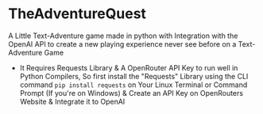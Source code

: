 # TheAdventureQuest
A Little Text-Adventure game made in python with Integration with the OpenAI API to create a new playing experience never see before on a Text-Adventure Game 
- It Requires Requests Library & A OpenRouter API Key to run well in Python Compilers, So first install the "Requests" Library using the CLI command ```pip install requests``` on Your Linux Terminal or Command Prompt (If you're on Windows) & Create an API Key on OpenRouters Website & Integrate it to OpenAI
